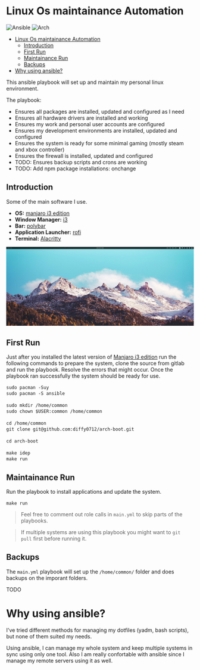 # Linux Os maintainance Automation
![Ansible](https://img.shields.io/badge/ansible-%231A1918.svg?style=for-the-badge&logo=ansible&logoColor=white)
![Arch](https://img.shields.io/badge/Arch%20Linux-1793D1?logo=arch-linux&logoColor=fff&style=for-the-badge)
<!-- TOC -->
- [Linux Os maintainance Automation](#linux-os-maintainance-automation)
  - [Introduction](#introduction)
  - [First Run](#first-run)
  - [Maintainance Run](#maintainance-run)
  - [Backups](#backups)
- [Why using ansible?](#why-using-ansible)

<!-- /TOC -->

This ansible playbook will set up and maintain my personal linux environment.

The playbook:

- Ensures all packages are installed, updated and configured as I need
- Ensures all hardware drivers are installed and working
- Ensures my work and personal user accounts are configured
- Ensures my development environments are installed, updated and configured
- Ensures the system is ready for some minimal gaming (mostly steam and xbox controller)
- Ensures the firewall is installed, updated and configured
- TODO: Ensures backup scripts and crons are working
- TODO: Add npm package installations: onchange

## Introduction

Some of the main software I use.

- **OS:** [manjaro i3 edition](https://manjaro.org/download/#i3)
- **Window Manager:** [i3](https://i3wm.org/)
- **Bar:** [polybar](https://github.com/polybar/polybar)
- **Application Launcher:** [rofi](https://github.com/davatorium/rofi)
- **Terminal:** [Alacritty](https://alacritty.org/)

![](screenshots/desktop.jpg)

## First Run
Just after you installed the latest version of [Manjaro i3 edition](https://manjaro.org/download/#i3) run the following commands to prepare the system, clone the source from gitlab and run the playbook. Resolve the errors that might occur.
Once the playbook ran successfully the system should be ready for use. 

```
sudo pacman -Suy
sudo pacman -S ansible

sudo mkdir /home/common
sudo chown $USER:common /home/common

cd /home/common
git clone git@github.com:diffy0712/arch-boot.git

cd arch-boot

make idep
make run
```

## Maintainance Run

Run the playbook to install applications and update the system. 

```
make run
```

> Feel free to comment out role calls in `main.yml` to skip parts of the playbooks.  

> If multiple systems are using this playbook you might want to `git pull` first before running it.


## Backups

The `main.yml` playbook will set up the `/home/common/` folder and does backups on the imporant folders.

TODO


# Why using ansible?

I've tried different methods for managing my dotfiles (yadm, bash scripts), but none of them suited my needs. 

Using ansible, I can manage my whole system and keep multiple systems in sync using only one tool.
Also I am really confortable with ansible since I manage my remote servers using it as well.